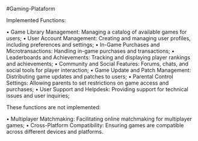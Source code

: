 

#Gaming-Plataform

Implemented Functions:

• Game Library Management: Managing a catalog of available games for users;
• User Account Management: Creating and managing user profiles, including preferences and settings; 
• In-Game Purchases and Microtransactions: Handling in-game purchases and transactions; 
• Leaderboards and Achievements: Tracking and displaying player rankings and achievements; 
• Community and Social Features: Forums, chats, and social tools for player interaction; 
• Game Update and Patch Management: Distributing game updates and patches to users; 
• Parental Control Settings: Allowing parents to set restrictions on game access and purchases; 
• User Support and Helpdesk: Providing support for technical issues and user inquiries; 

These functions are not implemented:

• Multiplayer Matchmaking: Facilitating online matchmaking for multiplayer games; 
• Cross-Platform Compatibility: Ensuring games are compatible across different devices and platforms.

